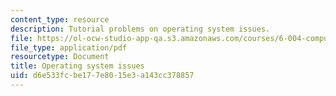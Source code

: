 ```yaml
---
content_type: resource
description: Tutorial problems on operating system issues.
file: https://ol-ocw-studio-app-qa.s3.amazonaws.com/courses/6-004-computation-structures-spring-2009/d6e533fcbe177e8015e3a143cc378857_MIT6_004s09_tutor18.pdf
file_type: application/pdf
resourcetype: Document
title: Operating system issues
uid: d6e533fc-be17-7e80-15e3-a143cc378857
---
```

